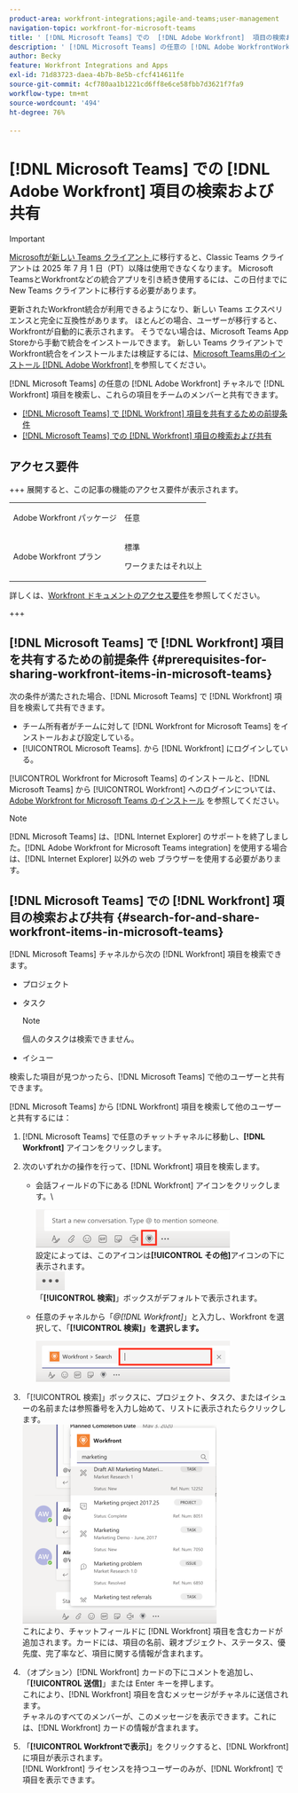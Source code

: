 ```yaml
---
product-area: workfront-integrations;agile-and-teams;user-management
navigation-topic: workfront-for-microsoft-teams
title: ' [!DNL Microsoft Teams] での  [!DNL Adobe Workfront]  項目の検索および共有'
description: ' [!DNL Microsoft Teams] の任意の [!DNL Adobe WorkfrontWorkfront] チャネルで [!DNL Workfront] 項目を検索し、これらの項目をチームのメンバーと共有できます。'
author: Becky
feature: Workfront Integrations and Apps
exl-id: 71d83723-daea-4b7b-8e5b-cfcf414611fe
source-git-commit: 4cf780aa1b1221cd6ff8e6ce58fbb7d3621f7fa9
workflow-type: tm+mt
source-wordcount: '494'
ht-degree: 76%

---
```


# [!DNL Microsoft Teams] での [!DNL Adobe Workfront] 項目の検索および共有

>[!IMPORTANT]
>
>[Microsoftが新しい Teams クライアント ](https://learn.microsoft.com/en-us/microsoftteams/teams-classic-client-end-of-availability) に移行すると、Classic Teams クライアントは 2025 年 7 月 1 日（PT）以降は使用できなくなります。 Microsoft TeamsとWorkfrontなどの統合アプリを引き続き使用するには、この日付までに New Teams クライアントに移行する必要があります。
>
>更新されたWorkfront統合が利用できるようになり、新しい Teams エクスペリエンスと完全に互換性があります。 ほとんどの場合、ユーザーが移行すると、Workfrontが自動的に表示されます。 そうでない場合は、Microsoft Teams App Storeから手動で統合をインストールできます。 新しい Teams クライアントでWorkfront統合をインストールまたは検証するには、[Microsoft Teams用のインストール  [!DNL Adobe Workfront] ](/help/quicksilver/workfront-integrations-and-apps/using-workfront-with-microsoft-teams/install-workfront-ms-teams.md) を参照してください。

[!DNL Microsoft Teams] の任意の [!DNL Adobe Workfront] チャネルで [!DNL Workfront] 項目を検索し、これらの項目をチームのメンバーと共有できます。

* [ [!DNL Microsoft Teams] で  [!DNL Workfront]  項目を共有するための前提条件](#prerequisites-for-sharing-workfront-items-in-microsoft-teams-prerequisites-for-sharing-workfront-items-in-microsoft-teams)
* [ [!DNL Microsoft Teams] での  [!DNL Workfront]  項目の検索および共有](#search-for-and-share-adobe-workfront-items-in-microsoft-teams)



## アクセス要件

+++ 展開すると、この記事の機能のアクセス要件が表示されます。

<table style="table-layout:auto"> 
 <col> 
 <col> 
 <tbody> 
  <tr> 
   <td role="rowheader">Adobe Workfront パッケージ</td> 
   <td> <p>任意</p> </td> 
  </tr> 
  <tr> 
   <td role="rowheader">Adobe Workfront プラン</td> 
   <td> <p>標準</p>
   <p>ワークまたはそれ以上</p> </td> 
  </tr> 
 </tbody> 
</table>

詳しくは、[Workfront ドキュメントのアクセス要件](/help/quicksilver/administration-and-setup/add-users/access-levels-and-object-permissions/access-level-requirements-in-documentation.md)を参照してください。

+++

## [!DNL Microsoft Teams] で [!DNL Workfront] 項目を共有するための前提条件 {#prerequisites-for-sharing-workfront-items-in-microsoft-teams}

次の条件が満たされた場合、[!DNL Microsoft Teams] で [!DNL Workfront] 項目を検索して共有できます。

* チーム所有者がチームに対して [!DNL Workfront for Microsoft Teams] をインストールおよび設定している。
* [!UICONTROL Microsoft Teams]. から [!DNL Workfront] にログインしている。

[!UICONTROL Workfront for Microsoft Teams] のインストールと、[!DNL Microsoft Teams] から [!UICONTROL Workfront] へのログインについては、[Adobe Workfront for Microsoft Teams のインストール](../../workfront-integrations-and-apps/using-workfront-with-microsoft-teams/install-workfront-ms-teams.md) を参照してください。

>[!NOTE]
>
>[!DNL Microsoft Teams] は、[!DNL Internet Explorer] のサポートを終了しました。[!DNL Adobe Workfront for Microsoft Teams integration] を使用する場合は、[!DNL Internet Explorer] 以外の web ブラウザーを使用する必要があります。


## [!DNL Microsoft Teams] での [!DNL Workfront] 項目の検索および共有 {#search-for-and-share-workfront-items-in-microsoft-teams}

[!DNL Microsoft Teams] チャネルから次の [!DNL Workfront] 項目を検索できます。

* プロジェクト
* タスク

  >[!NOTE]
  >
  >個人のタスクは検索できません。

* イシュー

検索した項目が見つかったら、[!DNL Microsoft Teams] で他のユーザーと共有できます。

[!DNL Microsoft Teams] から [!DNL Workfront] 項目を検索して他のユーザーと共有するには：

1. [!DNL Microsoft Teams] で任意のチャットチャネルに移動し、**[!DNL Workfront]** アイコンをクリックします。
1. 次のいずれかの操作を行って、[!DNL Workfront] 項目を検索します。

   * 会話フィールドの下にある [!DNL Workfront] アイコンをクリックします。\

     ![ms_teams_workfront_pinned_icon_highlight.png](assets/ms-teams-workfront-pinned-icon-highlight-350x69.png)\
      設定によっては、このアイコンは&#x200B;**[!UICONTROL その他]**&#x200B;アイコンの下に表示されます。\
      ![more_icon.png](assets/more-icon-52x34.png)\
      「**[!UICONTROL 検索]**」ボックスがデフォルトで表示されます。

   * 任意のチャネルから「*@[!DNL Workfront]*」と入力し、Workfront を選択して、「**[!UICONTROL 検索]」を選択します。**

     ![ms_teams_search_from_command.png](assets/ms-teams-search-from-command-350x74.png)

1. 「[!UICONTROL 検索]」ボックスに、プロジェクト、タスク、またはイシューの名前または参照番号を入力し始めて、リストに表示されたらクリックします。\
   ![ms_teams_searching_for_items.png](assets/ms-teams-searching-for-items-350x359.png)\
   これにより、チャットフィールドに [!DNL Workfront] 項目を含むカードが追加されます。カードには、項目の名前、親オブジェクト、ステータス、優先度、完了率など、項目に関する情報が含まれます。

1. （オプション）[!DNL Workfront] カードの下にコメントを追加し、「**[!UICONTROL 送信]**」または Enter キーを押します。\
   これにより、[!DNL Workfront] 項目を含むメッセージがチャネルに送信されます。\
   チャネルのすべてのメンバーが、このメッセージを表示できます。これには、[!DNL Workfront] カードの情報が含まれます。

1. 「**[!UICONTROL Workfrontで表示]**」をクリックすると、[!DNL Workfront] に項目が表示されます。\
   [!DNL Workfront] ライセンスを持つユーザーのみが、[!DNL Workfront] で項目を表示できます。
